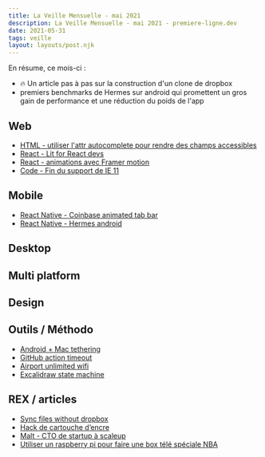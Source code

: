 ```yaml
---
title: La Veille Mensuelle - mai 2021
description: La Veille Mensuelle - mai 2021 - premiere-ligne.dev
date: 2021-05-31
tags: veille
layout: layouts/post.njk
---
```


En résume, ce mois-ci :
- 🔥 Un article pas à pas sur la construction d'un clone de dropbox
- premiers benchmarks de Hermes sur android qui promettent un gros gain de performance et une réduction du poids de l'app

## Web
- [HTML - utiliser l'attr autocomplete pour rendre des champs accessibles](https://twitter.com/rleggos/status/1376576027544158213)
- [React - Lit for React devs](https://codelabs.developers.google.com/codelabs/lit-2-for-react-devs#0)
- [React - animations avec Framer motion](https://twitter.com/willjohnsonio/status/1396857844973064202)
- [Code - Fin du support de IE 11](https://twitter.com/wesbos/status/1395087646687473666)

## Mobile 
- [React Native - Coinbase animated tab bar](https://blog.coinbase.com/coinbases-animated-tabbar-in-react-native-4b3fdd4473e?source=collection_home---5------1-----------------------)
- [React Native - Hermes android](https://engineering.instawork.com/boost-android-performance-using-hermes-e01da8a2baaa)

## Desktop

## Multi platform

## Design

## Outils / Méthodo
- [Android + Mac tethering](https://github.com/jwise/HoRNDIS)
- [GitHub action timeout](https://twitter.com/jaredpalmer/status/1392865882934849543)
- [Airport unlimited wifi](https://twitter.com/mgechev/status/1130441471105093632)
- [Excalidraw state machine](https://twitter.com/DavidKPiano/status/1245024907131531270)

## REX / articles
- [Sync files without dropbox](https://tonsky.me/blog/syncthing/)
- [Hack de cartouche d’encre](https://signal.eu.org/blog/2021/04/27/pourquoi-jai-pirate-ma-propre-imprimante-et-ses-cartouches-officielles/)
- [Malt - CTO de startup à scaleup](https://eventuallycoding.com/2021/05/03/cto-de-startup-a-scaleup/)
- [Utiliser un raspberry pi pour faire une box télé spéciale NBA](https://twitter.com/UltimediaBox/status/1389159484870774787)
